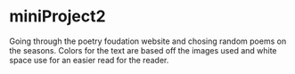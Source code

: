 # miniProject2

Going through the poetry foudation website and chosing random poems on the seasons. Colors for the text are based off the images used
and white space use for an easier read for the reader. 
